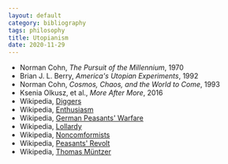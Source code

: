 ```yaml
---
layout: default
category: bibliography
tags: philosophy
title: Utopianism
date: 2020-11-29
---
```


* Norman Cohn, *The Pursuit of the Millennium*, 1970
* Brian J. L. Berry, *America's Utopian Experiments*, 1992
* Norman Cohn, *Cosmos, Chaos, and the World to Come*, 1993
* Ksenia Olkusz, et al., *More After More*, 2016
* Wikipedia, [Diggers](https://en.wikipedia.org/wiki/Diggers)
* Wikipedia, [Enthusiasm](https://en.wikipedia.org/wiki/Enthusiasm)
* Wikipedia, [German Peasants' Warfare](https://en.wikipedia.org/wiki/German_Peasants%27_War)
* Wikipedia, [Lollardy](https://en.wikipedia.org/wiki/Lollardy)
* Wikipedia, [Noncomformists](https://en.wikipedia.org/wiki/Nonconformist_(Protestantism))
* Wikipedia, [Peasants' Revolt](https://en.wikipedia.org/wiki/Peasants'_Revolt)
* Wikipedia, [Thomas Müntzer](https://en.wikipedia.org/wiki/Thomas_M%C3%BCntzer)

